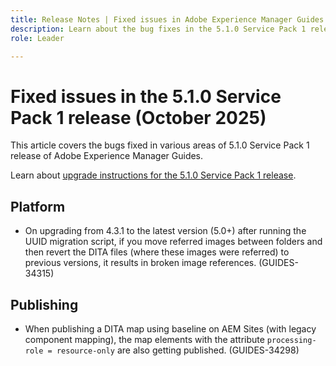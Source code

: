 ```yaml
---
title: Release Notes | Fixed issues in Adobe Experience Manager Guides 5.1.0 Service Pack 1 release
description: Learn about the bug fixes in the 5.1.0 Service Pack 1 release of Adobe Experience Manager Guides
role: Leader

---
```

# Fixed issues in the 5.1.0 Service Pack 1 release (October 2025)


This article covers the bugs fixed in various areas of 5.1.0 Service Pack 1 release of Adobe Experience Manager Guides.

Learn about [upgrade instructions for the 5.1.0 Service Pack 1 release](upgrade-instructions-5-0-0-sp1.md).


## Platform

- On upgrading from 4.3.1 to the latest version (5.0+)  after running the UUID migration script, if you move referred images between folders and then revert the DITA files (where these images were referred) to previous versions, it results in broken image references. (GUIDES-34315)

## Publishing

- When publishing a DITA map using baseline on AEM Sites (with legacy component mapping), the map elements with the attribute `processing-role = resource-only` are also getting published. (GUIDES-34298)
